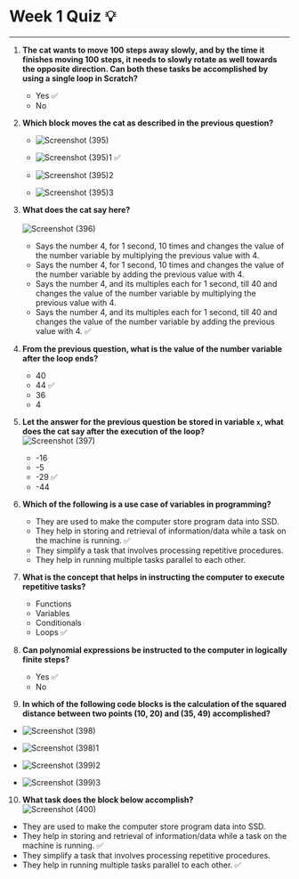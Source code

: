 # Week 1 Quiz :bulb:
***

1. **The cat wants to move 100 steps away slowly, and by the time it finishes moving 100 steps, it needs to slowly rotate as well towards the opposite direction. Can both these tasks be accomplished by using a single loop in Scratch?**
   - Yes :white_check_mark:
   - No

2. **Which block moves the cat as described in the previous question?**
   - ![Screenshot (395)](https://github.com/user-attachments/assets/41b2bf52-cc87-4896-a98b-819de8938fa9)

   - ![Screenshot (395)1](https://github.com/user-attachments/assets/66c0ce7d-32cb-468b-9b1d-d18159757b3b) :white_check_mark:

   - ![Screenshot (395)2](https://github.com/user-attachments/assets/02d3036a-c9d8-4fb4-9f23-96e21433b630)

   - ![Screenshot (395)3](https://github.com/user-attachments/assets/04987fd2-b47a-426e-82f3-8291c19770b5)

3. **What does the cat say here?**  
   <br>![Screenshot (396)](https://github.com/user-attachments/assets/79f45be0-4238-4362-ae8e-3cd52b88cd5b)
   - Says the number 4, for 1 second, 10 times and changes the value of the number variable by multiplying the previous value with 4.
   - Says the number 4, for 1 second, 10 times and changes the value of the number variable by adding the previous value with 4.
   - Says the number 4, and its multiples each for 1 second, till 40 and changes the value of the number variable by multiplying the previous value with 4.
   - Says the number 4, and its multiples each for 1 second, till 40 and changes the value of the number variable by adding the previous value with 4. :white_check_mark:

4. **From the previous question, what is the value of the number variable after the loop ends?**
   - 40 
   - 44 :white_check_mark:
   - 36
   - 4 

5. **Let the answer for the previous question be stored in variable `x`, what does the cat say after the execution of the loop?**  
   ![Screenshot (397)](https://github.com/user-attachments/assets/0ae62837-52cf-4463-b96d-32ca6655d50a)
   - -16 
   - -5 
   - -29 :white_check_mark:
   - -44 

6. **Which of the following is a use case of variables in programming?**
   - They are used to make the computer store program data into SSD.
   - They help in storing and retrieval of information/data while a task on the machine is running. :white_check_mark:
   - They simplify a task that involves processing repetitive procedures.
   - They help in running multiple tasks parallel to each other.

7. **What is the concept that helps in instructing the computer to execute repetitive tasks?**
   - Functions
   - Variables
   - Conditionals
   - Loops :white_check_mark:

8. **Can polynomial expressions be instructed to the computer in logically finite steps?**
   - Yes :white_check_mark:
   - No 

9. **In which of the following code blocks is the calculation of the squared distance between two points (10, 20) and (35, 49) accomplished?**
- ![Screenshot (398)](https://github.com/user-attachments/assets/38c95bcb-b119-4742-b8c2-769183c73489)

- ![Screenshot (398)1](https://github.com/user-attachments/assets/cd52701a-ef51-4c0b-a587-ed401c856156)

- ![Screenshot (399)2](https://github.com/user-attachments/assets/9559de65-a9ba-47fc-9f6d-161e81d4c01c)

- ![Screenshot (399)3](https://github.com/user-attachments/assets/33a5e077-eaf6-466e-90be-8dacd5de23e5)

10. **What task does the block below accomplish?**  
    ![Screenshot (400)](https://github.com/user-attachments/assets/84a1c528-76a5-4ca3-b6ea-7ca531a784af)
    
   - They are used to make the computer store program data into SSD.
   - They help in storing and retrieval of information/data while a task on the machine is running. :white_check_mark:
   - They simplify a task that involves processing repetitive procedures.
   - They help in running multiple tasks parallel to each other. :white_check_mark:



   
